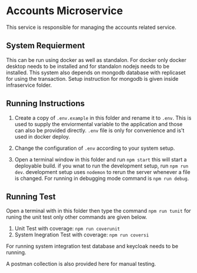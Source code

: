 # Accounts Microservice

This service is responsible for managing the accounts related service.

## System Requierment

This can be run using docker as well as standalon. For docker only docker desktop needs to be installed and for standalon nodejs needs to be installed. This system also depends on mongodb database with replicaset for using the transaction. Setup instruction for mongodb is given inside infraservice folder.


## Running Instructions

1. Create a copy of `.env.example` in this folder and rename it to `.env`. This is used to supply the enviormental variable to the application and those can also be provided directly. `.env` file is only for convenience and is't used in docker deploy.

2. Change the configuration of `.env` according to your system setup.

3. Open a terminal window in this folder and run `npm start` this will start a deployable build. if you wnat to run the development setup, run `npm run dev`. development setup uses `nodemon` to rerun the server whenever a file is changed. For running in debugging mode command is `npm run debug`.

## Running Test

Open a terminal with in this folder then type the command `npm run tunit` for runing the unit test only other commands are given below.

1. Unit Test with coverage: `npm run coverunit`
2. System Inegration Test with coverage: `npm run coversi`

For running system integration test database and keycloak needs to be running.

A postman collection is also provided here for manual testing.